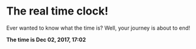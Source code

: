 # The real time clock!

Ever wanted to know what the time is? Well, your journey is about to end!

**The time is Dec 02, 2017, 17:02**